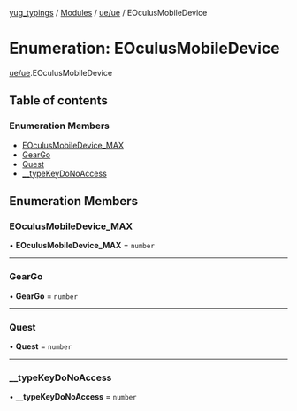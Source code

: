 [yug_typings](../README.md) / [Modules](../modules.md) / [ue/ue](../modules/ue_ue.md) / EOculusMobileDevice

# Enumeration: EOculusMobileDevice

[ue/ue](../modules/ue_ue.md).EOculusMobileDevice

## Table of contents

### Enumeration Members

- [EOculusMobileDevice\_MAX](ue_ue.EOculusMobileDevice.md#eoculusmobiledevice_max)
- [GearGo](ue_ue.EOculusMobileDevice.md#geargo)
- [Quest](ue_ue.EOculusMobileDevice.md#quest)
- [\_\_typeKeyDoNoAccess](ue_ue.EOculusMobileDevice.md#__typekeydonoaccess)

## Enumeration Members

### EOculusMobileDevice\_MAX

• **EOculusMobileDevice\_MAX** = `number`

___

### GearGo

• **GearGo** = `number`

___

### Quest

• **Quest** = `number`

___

### \_\_typeKeyDoNoAccess

• **\_\_typeKeyDoNoAccess** = `number`
